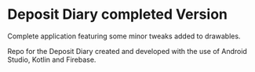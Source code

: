 # Deposit Diary completed Version

Complete application featuring some minor tweaks added to drawables.

Repo for the Deposit Diary created and developed with 
the use of Android Studio, Kotlin and Firebase. 

